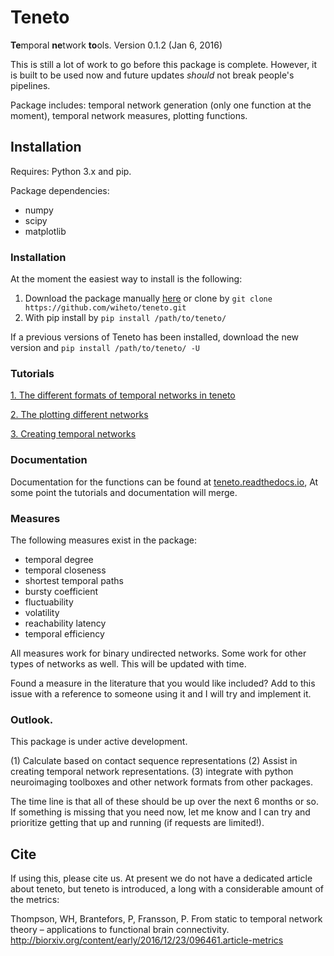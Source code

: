# Teneto

**Te**mporal **ne**twork **to**ols. Version 0.1.2 (Jan 6, 2016)

This is still a lot of work to go before this package is complete. However, it is built to be used now and future updates *should* not break people's pipelines.

Package includes: temporal network generation (only one function at the moment), temporal network measures, plotting functions.

## Installation

Requires: Python 3.x and pip.

Package dependencies:
- numpy
- scipy
- matplotlib

### Installation

At the moment the easiest way to install is the following:

1. Download the package manually [here](https://github.com/wiheto/teneto/archive/master.zip) or clone by `git clone  https://github.com/wiheto/teneto.git`
2. With pip install by `pip install /path/to/teneto/`

If a previous versions of Teneto has been installed, download the new version and  `pip install /path/to/teneto/ -U`

### Tutorials

[1. The different formats of temporal networks in teneto](https://github.com/wiheto/teneto/blob/master/examples/01_network_representations.ipynb)


[2. The plotting different networks](https://github.com/wiheto/teneto/blob/master/examples/02_plotting_temporalnetworks.ipynb)


[3. Creating temporal networks ](https://github.com/wiheto/teneto/blob/master/examples/03_creating_temporalnetworks.ipynb)

### Documentation

Documentation for the functions can be found at  [teneto.readthedocs.io](https://teneto.readthedocs.io),  At some point the tutorials and documentation will merge.


### Measures

The following measures exist in the package:

- temporal degree
- temporal closeness
- shortest temporal paths
- bursty coefficient
- fluctuability  
- volatility
- reachability latency
- temporal efficiency

All measures work for binary undirected networks. Some work for other types of networks as well. This will be updated with time.

Found a measure in the literature that you would like included? Add to this issue with a reference to someone using it and I will try and implement it.

### Outlook.

This package is under active development.

(1) Calculate based on contact sequence representations
(2) Assist in creating temporal network representations.
(3) integrate with python neuroimaging toolboxes and other network formats from other packages.

The time line is that all of these should be up over the next 6 months or so. If something is missing that you need now, let me know and I can try and prioritize getting that up and running (if requests are limited!).


## Cite

If using this, please cite us. At present we do not have a dedicated article about teneto, but teneto is introduced, a long with a considerable amount of the metrics:

Thompson, WH, Brantefors, P, Fransson, P. From static to temporal network theory – applications to functional brain connectivity. http://biorxiv.org/content/early/2016/12/23/096461.article-metrics
